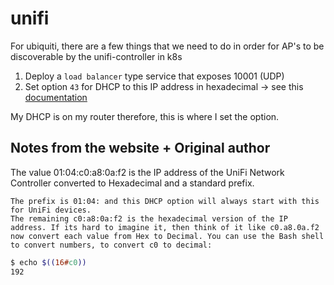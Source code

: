 # unifi

For ubiquiti, there are a few things that we need to do in order for AP's to be discoverable by the unifi-controller in k8s

1. Deploy a `load balancer` type service that exposes 10001 (UDP)
2. Set option `43` for DHCP to this IP address in hexadecimal -> see this [documentation](https://medium.com/@reefland/migrating-unifi-network-controller-from-docker-to-kubernetes-5aac8ed8da76)

My DHCP is on my router therefore, this is where I set the option.

## Notes from the website + Original author
The value 01:04:c0:a8:0a:f2 is the IP address of the UniFi Network Controller converted to Hexadecimal and a standard prefix.

    The prefix is 01:04: and this DHCP option will always start with this for UniFi devices.
    The remaining c0:a8:0a:f2 is the hexadecimal version of the IP address. If its hard to imagine it, then think of it like c0.a8.0a.f2 now convert each value from Hex to Decimal. You can use the Bash shell to convert numbers, to convert c0 to decimal:

```bash
$ echo $((16#c0)) 
192
```